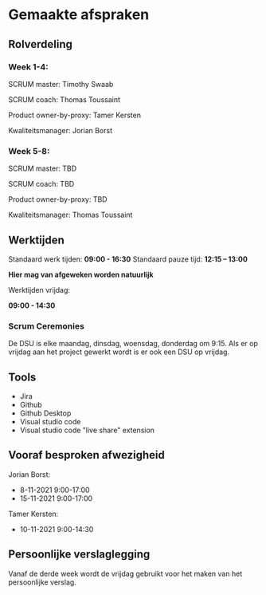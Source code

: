 # Gemaakte afspraken

## Rolverdeling

### Week 1-4: 

SCRUM master: Timothy Swaab 

SCRUM coach: Thomas Toussaint 

Product owner-by-proxy: Tamer Kersten 

Kwaliteitsmanager: Jorian Borst 

### Week 5-8: 

SCRUM master: TBD 

SCRUM coach: TBD 

Product owner-by-proxy: TBD 

Kwaliteitsmanager: Thomas Toussaint 

## Werktijden

Standaard werk tijden:
 **09:00 - 16:30**
Standaard pauze tijd:
 **12:15 – 13:00**

**Hier mag van afgeweken worden natuurlijk**

Werktijden vrijdag:

 **09:00 - 14:30**

### Scrum Ceremonies

 De DSU is elke maandag, dinsdag, woensdag, donderdag om 9:15.
 Als er op vrijdag aan het project gewerkt wordt is er ook een DSU op vrijdag.

## Tools

- Jira
- Github
- Github Desktop
- Visual studio code
- Visual studio code "live share" extension

## Vooraf besproken afwezigheid

Jorian Borst:

- 8-11-2021 9:00-17:00
- 15-11-2021 9:00-17:00
  
Tamer Kersten:

- 10-11-2021 9:00-14:30



## Persoonlijke verslaglegging

Vanaf de derde week wordt de vrijdag gebruikt voor het maken van het persoonlijke verslag.
